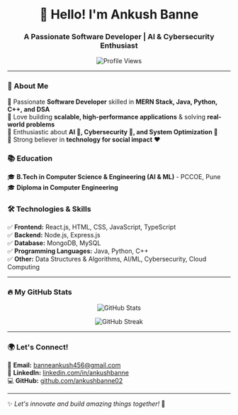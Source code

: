 <h1 align="center">👋 Hello! I'm Ankush Banne</h1>
<h3 align="center">A Passionate Software Developer | AI & Cybersecurity Enthusiast</h3>

<p align="center">
  <img src="https://komarev.com/ghpvc/?username=AnkushBanne&label=Profile%20Views&color=0e75b6&style=flat" alt="Profile Views" />
</p>

---

### 🚀 About Me  
🔹 Passionate **Software Developer** skilled in **MERN Stack, Java, Python, C++, and DSA**  
🔹 Love building **scalable, high-performance applications** & solving **real-world problems**  
🔹 Enthusiastic about **AI 🤖, Cybersecurity 🔐, and System Optimization 🚀**  
🔹 Strong believer in **technology for social impact** ❤️  

### 📚 Education  
🎓 **B.Tech in Computer Science & Engineering (AI & ML)** - PCCOE, Pune  
🎓 **Diploma in Computer Engineering**  

### 🛠️ Technologies & Skills  
✅ **Frontend:** React.js, HTML, CSS, JavaScript, TypeScript  
✅ **Backend:** Node.js, Express.js  
✅ **Database:** MongoDB, MySQL  
✅ **Programming Languages:** Java, Python, C++  
✅ **Other:** Data Structures & Algorithms, AI/ML, Cybersecurity, Cloud Computing  

---

### 🔥 My GitHub Stats  
<p align="center">
  <img src="https://github-readme-stats.vercel.app/api?username=ankushbanne02&show_icons=true&theme=radical" alt="GitHub Stats" />
</p>
<p align="center">
  <img src="https://github-readme-streak-stats.herokuapp.com/?user=ankushbanne02&theme=radical" alt="GitHub Streak" />
</p>

---

### 🌍 Let's Connect!  
📩 **Email:** [banneankush456@gmail.com](mailto:banneankush456@gmail.com)  
🔗 **LinkedIn:** [linkedin.com/in/ankushbanne](https://www.linkedin.com/in/ankush-banne-90855424b/)  
💻 **GitHub:** [github.com/ankushbanne02](https://github.com/ankushbanne02)  

---

✨ *Let's innovate and build amazing things together!* 🚀

